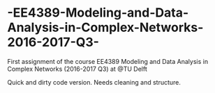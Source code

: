 # -EE4389-Modeling-and-Data-Analysis-in-Complex-Networks-2016-2017-Q3-
First assignment of the course  EE4389 Modeling and Data Analysis in Complex Networks (2016-2017 Q3) at @TU Delft

Quick and dirty code version. Needs cleaning and structure.
